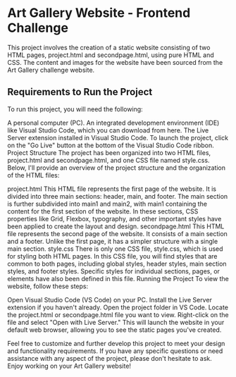 # Art Gallery Website - Frontend Challenge
This project involves the creation of a static website consisting of two HTML pages, project.html and secondpage.html, using pure HTML and CSS. The content and images for the website have been sourced from the Art Gallery challenge website.

## Requirements to Run the Project
To run this project, you will need the following:

A personal computer (PC).
An integrated development environment (IDE) like Visual Studio Code, which you can download from here.
The Live Server extension installed in Visual Studio Code.
To launch the project, click on the "Go Live" button at the bottom of the Visual Studio Code ribbon.
Project Structure
The project has been organized into two HTML files, project.html and secondpage.html, and one CSS file named style.css. Below, I'll provide an overview of the project structure and the organization of the HTML files:

project.html
This HTML file represents the first page of the website.
It is divided into three main sections: header, main, and footer.
The main section is further subdivided into main1 and main2, with main1 containing the content for the first section of the website.
In these sections, CSS properties like Grid, Flexbox, typography, and other important styles have been applied to create the layout and design.
secondpage.html
This HTML file represents the second page of the website.
It consists of a main section and a footer.
Unlike the first page, it has a simpler structure with a single main section.
style.css
There is only one CSS file, style.css, which is used for styling both HTML pages.
In this CSS file, you will find styles that are common to both pages, including global styles, header styles, main section styles, and footer styles.
Specific styles for individual sections, pages, or elements have also been defined in this file.
Running the Project
To view the website, follow these steps:

Open Visual Studio Code (VS Code) on your PC.
Install the Live Server extension if you haven't already.
Open the project folder in VS Code.
Locate the project.html or secondpage.html file you want to view.
Right-click on the file and select "Open with Live Server."
This will launch the website in your default web browser, allowing you to see the static pages you've created.

Feel free to customize and further develop this project to meet your design and functionality requirements. If you have any specific questions or need assistance with any aspect of the project, please don't hesitate to ask. Enjoy working on your Art Gallery website!